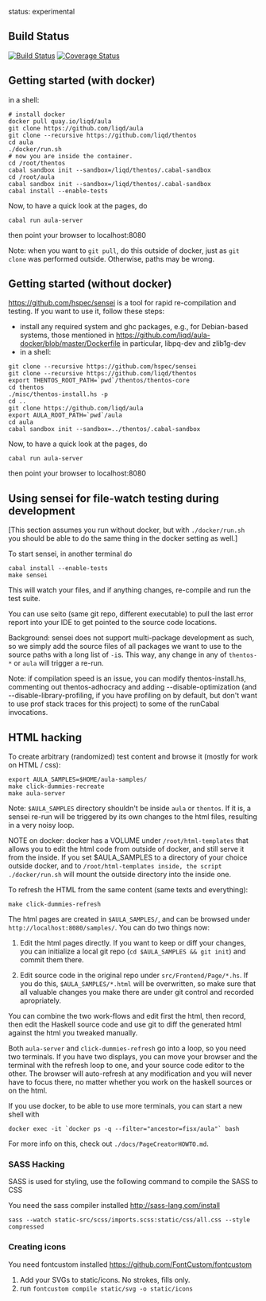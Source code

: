 status: experimental


## Build Status

[![Build Status](https://travis-ci.org/liqd/aula.svg?branch=master)](https://travis-ci.org/liqd/aula)
[![Coverage Status](https://coveralls.io/repos/github/liqd/aula/badge.svg?branch=master)](https://coveralls.io/github/liqd/aula?branch=master)


## Getting started (with docker)

in a shell:

```shell
# install docker
docker pull quay.io/liqd/aula
git clone https://github.com/liqd/aula
git clone --recursive https://github.com/liqd/thentos
cd aula
./docker/run.sh
# now you are inside the container.
cd /root/thentos
cabal sandbox init --sandbox=/liqd/thentos/.cabal-sandbox
cd /root/aula
cabal sandbox init --sandbox=/liqd/thentos/.cabal-sandbox
cabal install --enable-tests
```

Now, to have a quick look at the pages, do

```shell
cabal run aula-server
```

then point your browser to localhost:8080

Note: when you want to `git pull`, do this outside of docker,
just as `git clone` was performed outside. Otherwise, paths may be wrong.


## Getting started (without docker)

https://github.com/hspec/sensei is a tool for rapid re-compilation and
testing.  If you want to use it, follow these steps:

- install any required system and ghc packages, e.g., for Debian-based
  systems, those mentioned in
  https://github.com/liqd/aula-docker/blob/master/Dockerfile
  in particular, libpq-dev and zlib1g-dev
- in a shell:

```shell
git clone --recursive https://github.com/hspec/sensei
git clone --recursive https://github.com/liqd/thentos
export THENTOS_ROOT_PATH=`pwd`/thentos/thentos-core
cd thentos
./misc/thentos-install.hs -p
cd ..
git clone https://github.com/liqd/aula
export AULA_ROOT_PATH=`pwd`/aula
cd aula
cabal sandbox init --sandbox=../thentos/.cabal-sandbox
```

Now, to have a quick look at the pages, do

```shell
cabal run aula-server
```

then point your browser to localhost:8080


## Using sensei for file-watch testing during development

[This section assumes you run without docker, but with
`./docker/run.sh` you should be able to do the same thing in the
docker setting as well.]

To start sensei, in another terminal do

```shell
cabal install --enable-tests
make sensei
```

This will watch your files, and if anything changes, re-compile and
run the test suite.

You can use seito (same git repo, different executable) to pull the
last error report into your IDE to get pointed to the source code
locations.

Background: sensei does not support multi-package development as such,
so we simply add the source files of all packages we want to use to
the source paths with a long list of `-i`s.  This way, any change in
any of `thentos-*` or `aula` will trigger a re-run.

Note: if compilation speed is an issue, you can modify thentos-install.hs,
commenting out thentos-adhocracy and adding --disable-optimization
(and --disable-library-profiling, if you have profiling on by default,
but don't want to use prof stack traces for this project)
to some of the runCabal invocations.


## HTML hacking

To create arbitrary (randomized) test content and browse it (mostly
for work on HTML / css):

```shell
export AULA_SAMPLES=$HOME/aula-samples/
make click-dummies-recreate
make aula-server
```

Note: `$AULA_SAMPLES` directory shouldn't be inside `aula` or
`thentos`.  If it is, a sensei re-run will be triggered by its own
changes to the html files, resulting in a very noisy loop.

NOTE on docker: docker has a VOLUME under `/root/html-templates` that
allows you to edit the html code from outside of docker, and still
serve it from the inside.  If you set $AULA_SAMPLES to a directory of
your choice outside docker, and to `/root/html-templates inside, the
script ./docker/run.sh` will mount the outside directory into the
inside one.

To refresh the HTML from the same content (same texts and everything):

```shell
make click-dummies-refresh
```

The html pages are created in `$AULA_SAMPLES/`, and can be browsed
under `http://localhost:8080/samples/`.  You can do two things now:

1. Edit the html pages directly.  If you want to keep or diff your
   changes, you can initialize a local git repo (`cd $AULA_SAMPLES &&
   git init`) and commit them there.

2. Edit source code in the original repo under `src/Frontend/Page/*.hs`.
   If you do this, `$AULA_SAMPLES/*.html` will be overwritten, so make
   sure that all valuable changes you make there are under git control
   and recorded apropriately.

You can combine the two work-flows and edit first the html, then
record, then edit the Haskell source code and use git to diff the
generated html against the html you tweaked manually.

Both `aula-server` and `click-dummies-refresh` go into a loop, so you
need two terminals.  If you have two displays, you can move your
browser and the terminal with the refresh loop to one, and your source
code editor to the other.  The browser will auto-refresh at any modification
and you will never have to focus there, no matter whether you
work on the haskell sources or on the html.

If you use docker, to be able to use more terminals, you can start
a new shell with

```shell
docker exec -it `docker ps -q --filter="ancestor=fisx/aula"` bash
```

For more info on this, check out `./docs/PageCreatorHOWTO.md`.

### SASS Hacking

SASS is used for styling, use the following command to compile the SASS
to CSS

You need the sass compiler installed http://sass-lang.com/install

```shell
sass --watch static-src/scss/imports.scss:static/css/all.css --style compressed
```

### Creating icons

You need fontcustom installed https://github.com/FontCustom/fontcustom

1. Add your SVGs to static/icons. No strokes, fills only.
2. run `fontcustom compile static/svg -o static/icons`
